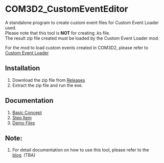 # COM3D2_CustomEventEditor

A standalone program to create custom event files for Custom Event Loader used.<br>
Please note that this tool is **NOT** for creating .ks file.<br>
The result zip file created must be loaded by the Custom Event Loader mod.

For the mod to load custom events created in COM3D2, please refer to [Custom Event Loader](https://github.com/hawkeye-e/COM3D2_CustomEventLoader)
 


## Installation
1. Download the zip file from [Releases](https://github.com/hawkeye-e/COM3D2_CustomEventEditor/releases)<br>
2. Extract the zip file and run the exe.

## Documentation
1. [Basic Concept](https://hawkeye0.blogspot.com/2025/06/custom-event-editor-basic-concept.html)
2. [Step Item](https://hawkeye0.blogspot.com/2025/06/custom-event-editor-step-item.html)
3. [Demo Files](https://hawkeye0.blogspot.com/2025/06/custom-event-loader-editor-demo-files.html)

## Note:
1. For detail documentation on how to use this tool, please refer to the [blog](https://hawkeye0.blogspot.com/). (TBA)

